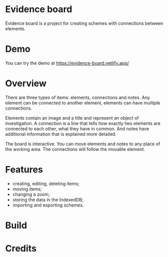 # Evidence board

Evidence board is a project for creating schemes with connections between elements.

# Demo

You can try the demo at https://evidence-board.netlify.app/

# Overview

There are three types of items: elements, connections and notes. Any element can be connected to another element, elements can have multiple connections.

Elements contain an image and a title and represent an object of investigation. A connection is a line that tells how exactly two elements are connected to each other, what they have in common. And notes have additional information that is explained more detailed.

The board is interactive. You can move elements and notes to any place of the working area. The connections will follow the movable element.

# Features

- creating, editing, deleting items;
- moving items;
- changing a zoom;
- storing the data in the IndexedDB;
- importing and exporting schemes.

# Build

# Credits

